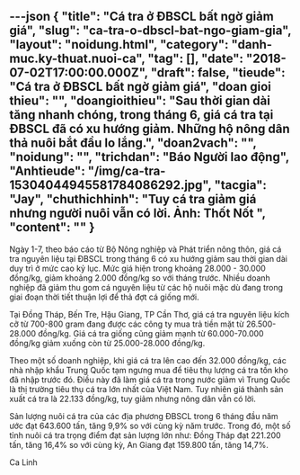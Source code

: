 ---json
{
    "title": "Cá tra ở ĐBSCL bất ngờ giảm giá",
    "slug": "ca-tra-o-dbscl-bat-ngo-giam-gia",
    "layout": "noidung.html",
    "category": "danh-muc.ky-thuat.nuoi-ca",
    "tag": [],
    "date": "2018-07-02T17:00:00.000Z",
    "draft": false,
    "tieude": "Cá tra ở ĐBSCL bất ngờ giảm giá",
    "doan gioi thieu": "",
    "doangioithieu": "Sau thời gian dài tăng nhanh chóng, trong tháng 6, giá cá tra tại ĐBSCL đã có xu hướng giảm. Những hộ nông dân thả nuôi bắt đầu lo lắng.",
    "doan2vach": "",
    "noidung": "",
    "trichdan": "Báo Người lao động",
    "Anhtieude": "/img/ca-tra-15304044945581784086292.jpg",
    "tacgia": "Jay",
    "chuthichhinh": "Tuy cá tra giảm giá nhưng người nuôi vẫn có lời. Ảnh: Thốt Nốt ",
    "__content__": ""
}
---
<p><span style="font-size:14px">Ng&agrave;y 1-7, theo b&aacute;o c&aacute;o từ Bộ N&ocirc;ng nghiệp v&agrave; Ph&aacute;t triển n&ocirc;ng th&ocirc;n, gi&aacute; c&aacute; tra nguy&ecirc;n liệu tại ĐBSCL trong th&aacute;ng 6 c&oacute; xu hướng giảm sau thời gian d&agrave;i duy tr&igrave; ở mức cao kỷ lục. Mức gi&aacute; hiện trong khoảng 28.000 - 30.000 đồng/kg, giảm khoảng 2.000 đồng/kg so với th&aacute;ng trước. Nhiều doanh nghiệp đ&atilde; giảm thu gom c&aacute; nguy&ecirc;n liệu từ c&aacute;c hộ nu&ocirc;i mặc d&ugrave; đang trong giai đoạn thời tiết thuận lợi để thả đợt c&aacute; giống mới.</span></p>

<p><span style="font-size:14px">Tại Đồng Th&aacute;p, Bến Tre, Hậu Giang, TP Cần Thơ, gi&aacute; c&aacute; tra nguy&ecirc;n liệu k&iacute;ch cỡ từ 700-800 gram đang được c&aacute;c c&ocirc;ng ty mua trả tiền mặt từ 26.500-28.000 đồng/kg. Gi&aacute; c&aacute; tra giống cũng giảm mạnh từ 60.000-70.000 đồng/kg giảm xuống c&ograve;n từ 25.000-28.000 đồng/kg.</span></p>

<p><span style="font-size:14px">Theo một số doanh nghiệp, khi gi&aacute; c&aacute; tra l&ecirc;n cao đến 32.000 đồng/kg, c&aacute;c nh&agrave; nhập khẩu Trung Quốc tạm ngưng mua để ti&ecirc;u thụ lượng c&aacute; tra tồn kho đ&atilde; nhập trước đ&oacute;. Điều n&agrave;y đ&atilde; l&agrave;m gi&aacute; c&aacute; tra trong nước giảm v&igrave; Trung Quốc l&agrave; thị trường ti&ecirc;u thụ c&aacute; tra lớn nhất của Việt Nam. Tuy nhi&ecirc;n gi&aacute; th&agrave;nh sản xuất c&aacute; tra l&agrave; 22.133 đồng/kg, tuy giảm nhưng n&ocirc;ng d&acirc;n vẫn c&oacute; lời.</span></p>

<p><span style="font-size:14px">Sản lượng nu&ocirc;i c&aacute; tra của c&aacute;c địa phương ĐBSCL trong 6 th&aacute;ng đầu năm ước đạt 643.600 tấn, tăng 9,9% so với c&ugrave;ng kỳ năm trước. Trong đ&oacute;, một số tỉnh nu&ocirc;i c&aacute; tra trọng điểm đạt sản lượng lớn như: Đồng Th&aacute;p đạt 221.200 tấn, tăng 16,4% so với c&ugrave;ng kỳ, An Giang đạt 159.800 tấn, tăng 14,7%.</span></p>

<p><span style="font-size:14px">Ca Linh&nbsp;</span></p>
